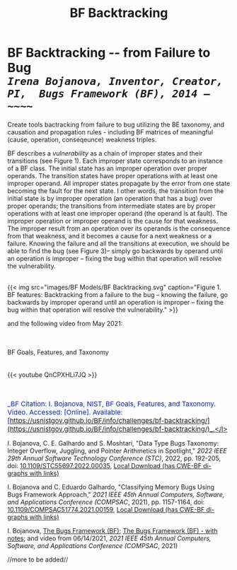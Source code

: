 ﻿---
weight: 4
title: "BF Backtracking"
---
# BF Backtracking -- from Failure to Bug<br/>_`Irena Bojanova, Inventor, Creator, PI,  Bugs Framework (BF), 2014 – ~~~~`_

Create tools bactracking from failure to bug utilizing the BE taxonomy, and causation and propagation rules - including BF matrices of meaningful (cause, operation, conseqeunce) weakness triples.

BF describes a _vulnerability_ as a chain of improper states and their transitions (see Figure 1). Each improper state corresponds to an instance of a BF class. The initial state has an improper operation over proper operands. The transition states have proper operations with at least one improper operand. All improper states propagate by the error from one state becoming the fault for the next state. I other words, the transition from the initial state is by improper operation (an operation that has a bug) over proper operands; the transitions from intermediate states are by proper operations with at least one improper operand (the operand is at fault). The improper operation or improper operand is the cause for that weakness. The improper result from an operation over its operands is the consequence from that weakness, and it becomes a cause for a next weakness or a failure. Knowing the failure and all the transitions at execution, we should be able to find the bug (see Figure 3)– simply go backwards by operand until an operation is improper – fixing the bug within that operation will resolve the vulnerability.

<br/>
 {{< img src="images/BF Models/BF Backtracking.svg" caption="Figure 1. BF features: Backtracking from a failure to the bug – knowing the failure, go backwards by improper operand until an operation is improper – fixing the bug within that operation will resolve the vulnerability." >}}
<br/>

and the following video from May 2021:
<div class="row">
<div class="col-9">
<br/><br/>
BF Goals, Features, and Taxonomy <br/>
<br/><br/>
{{< youtube QnCPXHLi7JQ >}}
</div>
</div>
<br/><br/>

<l style="font-size: 15px; color: #0428AE">_BF Citation: I. Bojanova, NIST, BF Goals, Features, and Taxonomy. Video. Accessed: <span id="currentDate"></span> [Online]. Available: [https://usnistgov.github.io/BF/info/challenges/bf-backtracking/](https://usnistgov.github.io/BF/info/challenges/bf-backtracking/)_.</l>



I. Bojanova, C. E. Galhardo and S. Moshtari, "Data Type Bugs Taxonomy: Integer Overflow, Juggling, and Pointer Arithmetics in Spotlight," _2022 IEEE 29th Annual Software Technology Conference (STC)_, 2022, pp. 192-205, doi: [10.1109/STC55697.2022.00035](https://doi.org/10.1109/STC55697.2022.00035), [Local Download (has CWE-BF di-graphs with links)](https://tsapps.nist.gov/publication/get_pdf.cfm?pub_id=935220)

I. Bojanova and C. Eduardo Galhardo, "Classifying Memory Bugs Using Bugs Framework Approach," _2021 IEEE 45th Annual Computers, Software, and Applications Conference (COMPSAC_, 2021), pp. 1157-1164, doi: [10.1109/COMPSAC51774.2021.00159](https://doi.org/10.1109/COMPSAC51774.2021.00159), [Local Download (has CWE-BF di-graphs with links)](https://tsapps.nist.gov/publication/get_pdf.cfm?pub_id=930038) 

I. Bojanova, [The Bugs Framework (BF)](../../../Presentations/Bugs_Framework-COMPSAC_2021-287-0614202.pdf);  [The Bugs Framework (BF) - with notes](../../../Presentations/Bugs_Framework-COMPSAC_2021-287-notes--06142021.ppt); and video from 06/14/2021, _2021 IEEE 45th Annual Computers, Software, and Applications Conference (COMPSAC_, 2021)

//more to be added//